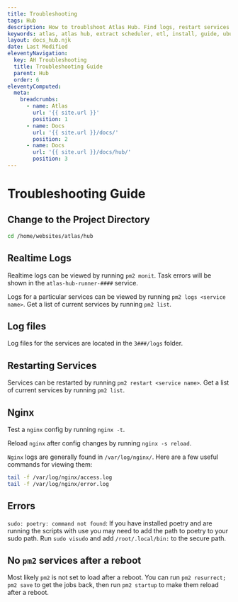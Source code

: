 ```yaml
---
title: Troubleshooting
tags: Hub
description: How to troublshoot Atlas Hub. Find logs, restart services and debug.
keywords: atlas, atlas hub, extract scheduler, etl, install, guide, ubuntu server, troubleshooting
layout: docs_hub.njk
date: Last Modified
eleventyNavigation:
  key: AH Troubleshooting
  title: Troubleshooting Guide
  parent: Hub
  order: 6
eleventyComputed:
  meta:
    breadcrumbs:
      - name: Atlas
        url: '{{ site.url }}'
        position: 1
      - name: Docs
        url: '{{ site.url }}/docs/'
        position: 2
      - name: Docs
        url: '{{ site.url }}/docs/hub/'
        position: 3
---
```


# Troubleshooting Guide

## Change to the Project Directory

```bash
cd /home/websites/atlas/hub
```

## Realtime Logs

Realtime logs can be viewed by running `pm2 monit`. Task errors will be shown in the `atlas-hub-runner-####` service.

Logs for a particular services can be viewed by running `pm2 logs <service name>`. Get a list of current services by running `pm2 list`.

## Log files

Log files for the services are located in the `3###/logs` folder.

## Restarting Services

Services can be restarted by running `pm2 restart <service name>`. Get a list of current services by running `pm2 list`.

## Nginx

Test a `nginx` config by running `nginx -t`.

Reload `nginx` after config changes by running `nginx -s reload`.

`Nginx` logs are generally found in `/var/log/nginx/`. Here are a few useful commands for viewing them:

```bash
tail -f /var/log/nginx/access.log
tail -f /var/log/nginx/error.log
```

## Errors

`sudo: poetry: command not found`: If you have installed poetry and are running the scripts with use you may need to add the path to poetry to your sudo path. Run `sudo visudo` and add `/root/.local/bin:` to the secure path.

## No `pm2` services after a reboot

Most likely `pm2` is not set to load after a reboot. You can run `pm2 resurrect; pm2 save` to get the jobs back, then run `pm2 startup` to make them reload after a reboot.
